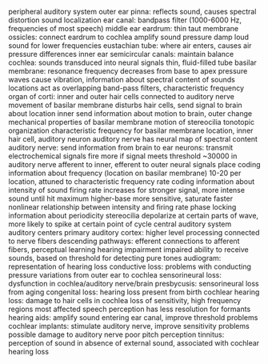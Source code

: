 peripheral auditory system
	outer ear
		pinna: reflects sound, causes spectral distortion
			sound localization
		ear canal: bandpass filter (1000-6000 Hz, frequencies of most speech)
	middle ear
		eardrum: thin taut membrane
		ossicles: connect eardrum to cochlea
			amplify sound pressure
			damp loud sound for lower frequencies
		eustachian tube: where air enters, causes air pressure differences
	inner ear
		semicircular canals: maintain balance
		cochlea: sounds transduced into neural signals
			thin, fluid-filled tube
			basilar membrane: resonance frequency decreases from base to apex
				pressure waves cause vibration, information about spectral content of sounds
				locations act as overlapping band-pass filters, characteristic frequency
			organ of corti: inner and outer hair cells connected to auditory nerve
				movement of basilar membrane disturbs hair cells, send signal to brain about location
				inner send information about motion to brain, outer change mechanical properties of basilar membrane
					motion of stereocilia
			tonotopic organization
				characteristic frequency for basilar membrane location, inner hair cell, auditory neuron
				auditory nerve has neural map of spectral content
	auditory nerve: send information from brain to ear
		neurons: transmit electrochemical signals
			fire more if signal meets threshold
			~30000 in auditory nerve
				afferent to inner, efferent to outer
			neural signals
				place coding
					information about frequency (location on basilar membrane)
					10-20 per location, attuned to characteristic frequency
				rate coding
					information about intensity of sound
					firing rate increases for stronger signal, more intense sound until hit maximum
					higher-base more sensitive, saturate faster
						nonlinear relationship between intensity and firing rate
				phase locking
					information about periodicity
					stereocilia depolarize at certain parts of wave, more likely to spike at certain point of cycle
central auditory system
	auditory centers
	primary auditory cortex: higher level processing
		connected to nerve fibers
		descending pathways: efferent connections to afferent fibers, perceptual learning
hearing impairment
	impaired ability to receive sounds, based on threshold for detecting pure tones
	audiogram: representation of hearing loss
	conductive loss: problems with conducting pressure variations from outer ear to cochlea
	sensorineural loss: dysfunction in cochlea/auditory nerve/brain
		presbycusis: sensorineural loss from aging
	congenital loss: hearing loss present from birth
	cochlear hearing loss: damage to hair cells in cochlea
		loss of sensitivity, high frequency regions most affected
	speech perception has less resolution for formants
		hearing aids: amplify sound entering ear canal, improve threshold problems
		cochlear implants: stimulate auditory nerve, improve sensitivity problems
			possible damage to auditory nerve
			poor pitch perception
		tinnitus: perception of sound in absence of external sound, associated with cochlear hearing loss